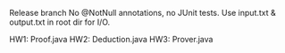 Release branch
No @NotNull annotations, no JUnit tests.
Use input.txt & output.txt in root dir for I/O.

HW1: Proof.java
HW2: Deduction.java
HW3: Prover.java
